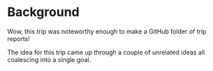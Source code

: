 # Background

Wow, this trip was noteworthy enough to make a GitHub folder of trip reports!

The idea for this trip came up through a couple of unrelated ideas all coalescing into a single goal. 
